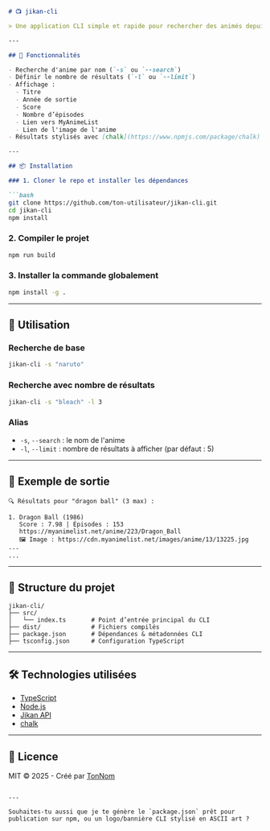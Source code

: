 ````markdown
# 📺 jikan-cli

> Une application CLI simple et rapide pour rechercher des animés depuis l'API [Jikan](https://jikan.moe), écrite en TypeScript.

---

## 🚀 Fonctionnalités

- Recherche d'anime par nom (`-s` ou `--search`)
- Définir le nombre de résultats (`-l` ou `--limit`)
- Affichage :
  - Titre
  - Année de sortie
  - Score
  - Nombre d’épisodes
  - Lien vers MyAnimeList
  - Lien de l'image de l'anime
- Résultats stylisés avec [chalk](https://www.npmjs.com/package/chalk)

---

## 📦 Installation

### 1. Cloner le repo et installer les dépendances

```bash
git clone https://github.com/ton-utilisateur/jikan-cli.git
cd jikan-cli
npm install
````

### 2. Compiler le projet

```bash
npm run build
```

### 3. Installer la commande globalement

```bash
npm install -g .
```

---

## 🧪 Utilisation

### Recherche de base

```bash
jikan-cli -s "naruto"
```

### Recherche avec nombre de résultats

```bash
jikan-cli -s "bleach" -l 3
```

### Alias

* `-s`, `--search` : le nom de l'anime
* `-l`, `--limit` : nombre de résultats à afficher (par défaut : 5)

---

## 📸 Exemple de sortie

```
🔍 Résultats pour "dragon ball" (3 max) :

1. Dragon Ball (1986)
   Score : 7.98 | Épisodes : 153
   https://myanimelist.net/anime/223/Dragon_Ball
   🖼️ Image : https://cdn.myanimelist.net/images/anime/13/13225.jpg
---
...
```

---

## 🧱 Structure du projet

```
jikan-cli/
├── src/
│   └── index.ts       # Point d’entrée principal du CLI
├── dist/              # Fichiers compilés
├── package.json       # Dépendances & métadonnées CLI
├── tsconfig.json      # Configuration TypeScript
```

---

## 🛠️ Technologies utilisées

* [TypeScript](https://www.typescriptlang.org/)
* [Node.js](https://nodejs.org/)
* [Jikan API](https://jikan.moe)
* [chalk](https://www.npmjs.com/package/chalk)

---

## 📃 Licence

MIT © 2025 - Créé par [TonNom](https://github.com/ton-utilisateur)

```

---

Souhaites-tu aussi que je te génère le `package.json` prêt pour publication sur npm, ou un logo/bannière CLI stylisé en ASCII art ?
```
